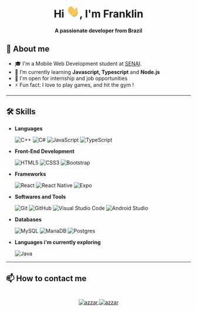 <html>
<body>

<div align="center">
  <h1 align="center">Hi <picture><img alt="wave" width=35 src="https://raw.githubusercontent.com/italoseara/italoseara/main/imgs/waving.gif"></picture>, I'm Franklin</h1>
  <h4 align="center">A passionate developer from Brazil</h4>
</div>

## 🧮 **About me**

- 🎓 I'm a Mobile Web Development student at [SENAI](http://sc.senai.br/).
- 🌱 I’m currently learning **Javascript, Typescript** and **Node.js**
- 🏢 I'm open for internship and job opportunities
- ⚡ Fun fact: I love to play games, and hit the gym !

-----

## 🛠️ **Skills**

- **Languages**

    
    ![C++](https://img.shields.io/badge/C++%20-%2300599C.svg?style=for-the-badge&logo=c%2B%2B&logoColor=white)
    ![C#](https://img.shields.io/badge/C%23%20-%23239120.svg?style=for-the-badge&logo=c-sharp&logoColor=white)
    ![JavaScript](https://img.shields.io/badge/JavaScript%20-%23F7DF1E.svg?style=for-the-badge&logo=javascript&logoColor=white)
    ![TypeScript](https://img.shields.io/badge/typescript-%23007ACC.svg?style=for-the-badge&logo=typescript&logoColor=white)

- **Front-End Development**

    ![HTML5](https://img.shields.io/badge/HTML5%20-%23E34F26.svg?style=for-the-badge&logo=html5&logoColor=white)
    ![CSS3](https://img.shields.io/badge/CSS3%20-%231572B6.svg?style=for-the-badge&logo=css3&logoColor=white)
    ![Bootstrap](https://img.shields.io/badge/Bootstrap%20-%23563D7C.svg?style=for-the-badge&logo=bootstrap&logoColor=white)

- **Frameworks**

    ![React](https://img.shields.io/badge/React%20-%2320232a.svg?style=for-the-badge&logo=react&logoColor=%2361DAFB)
    ![React Native](https://img.shields.io/badge/react_native-%2320232a.svg?style=for-the-badge&logo=react&logoColor=%2361DAFB)
    ![Expo](https://img.shields.io/badge/expo-1C1E24?style=for-the-badge&logo=expo&logoColor=#D04A37)

- **Softwares and Tools**

    ![Git](https://img.shields.io/badge/Git%20-%23F05032.svg?style=for-the-badge&logo=git&logoColor=white)
    ![GitHub](https://img.shields.io/badge/GitHub%20-%23121011.svg?style=for-the-badge&logo=github&logoColor=white)
    ![Visual Studio Code](https://img.shields.io/badge/Visual%20Studio%20Code%20-%23007ACC.svg?style=for-the-badge&logo=visual-studio-code&logoColor=white)
    ![Android Studio](https://img.shields.io/badge/android%20studio-346ac1?style=for-the-badge&logo=android%20studio&logoColor=white)

- **Databases**

    ![MySQL](https://img.shields.io/badge/mysql-4479A1.svg?style=for-the-badge&logo=mysql&logoColor=white)
    ![MariaDB](https://img.shields.io/badge/MariaDB-003545?style=for-the-badge&logo=mariadb&logoColor=white)
    ![Postgres](https://img.shields.io/badge/postgres-%23316192.svg?style=for-the-badge&logo=postgresql&logoColor=white)

- **Languages i'm currently exploring**

    ![Java](https://img.shields.io/badge/java-%23ED8B00.svg?style=for-the-badge&logo=openjdk&logoColor=white)
  

-----

## 📫 **How to contact me**

<p align="center">
<br/>
<a href="https://www.linkedin.com/in/italoseara/" target="blank">
  <img align="center"
    src="https://img.shields.io/badge/linkedin-%231DA1F2.svg?style=for-the-badge&logo=linkedin&logoColor=white"
    alt="azzar" height="30"/>
</a>
<a href="mailto:berwald1997@outlook.com" target="blank">
  <img align="center"
    src="https://img.shields.io/badge/Microsoft_Outlook-0078D4?style=for-the-badge&logo=microsoft-outlook&logoColor=white"
    alt="azzar" height="30"/>
</a>
</p>

</body>
</html>
